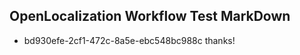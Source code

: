 ## OpenLocalization Workflow Test MarkDown
* bd930efe-2cf1-472c-8a5e-ebc548bc988c thanks!

<!--HONumber=Aug16_HO4-->


